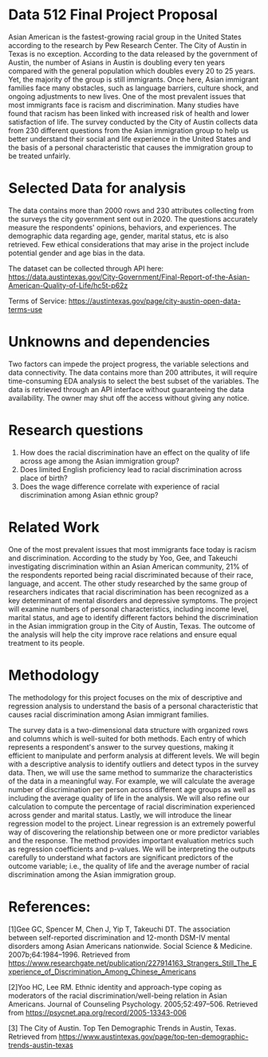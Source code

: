# Data 512 Final Project Proposal

Asian American is the fastest-growing racial group in the United States according to the research by Pew Research Center. The City of Austin in Texas is no exception. According to the data released by the government of Austin, the number of Asians in Austin is doubling every ten years compared with the general population which doubles every 20 to 25 years. Yet, the majority of the group is still immigrants. Once here, Asian immigrant families face many obstacles, such as language barriers, culture shock, and ongoing adjustments to new lives. One of the most prevalent issues that most immigrants face is racism and discrimination. Many studies have found that racism has been linked with increased risk of health and lower satisfaction of life. The survey conducted by the City of Austin collects data from 230 different questions from the Asian immigration group to help us better understand their social and life experience in the United States and the basis of a personal characteristic that causes the immigration group to be treated unfairly.

# Selected Data for analysis
The data contains more than 2000 rows and 230 attributes collecting from the surveys the city government sent out in 2020. The questions accurately measure the respondents' opinions, behaviors, and experiences. The demographic data regarding age, gender, marital status, etc is also retrieved. Few ethical considerations that may arise in the project include potential gender and age bias in the data.

The dataset can be collected through API here: https://data.austintexas.gov/City-Government/Final-Report-of-the-Asian-American-Quality-of-Life/hc5t-p62z

Terms of Service: https://austintexas.gov/page/city-austin-open-data-terms-use

# Unknowns and dependencies
Two factors can impede the project progress, the variable selections and data connectivity. The data contains more than 200 attributes, it will require time-consuming EDA analysis to select the best subset of the variables. The data is retrieved through an API interface without guaranteeing the data availability. The owner may shut off the access without giving any notice.

# Research questions
1. How does the racial discrimination have an effect on the quality of life across age among the Asian immigration group?
2. Does limited English proficiency lead to racial discrimination across place of birth?
3. Does the wage difference correlate with experience of racial discrimination among Asian ethnic group?

# Related Work
One of the most prevalent issues that most immigrants face today is racism and discrimination. According to the study by Yoo, Gee, and Takeuchi investigating discrimination within an Asian American community, 21% of the respondents reported being racial discriminated because of their race, language, and accent. The other study researched by the same group of researchers indicates that racial discrimination has been recognized as a key determinant of mental disorders and depressive symptoms. The project will examine numbers of personal characteristics, including income level, marital status, and age to identify different factors behind the discrimination in the Asian immigration group in the City of Austin, Texas. The outcome of the analysis will help the city improve race relations and ensure equal treatment to its people.

# Methodology
The methodology for this project focuses on the mix of descriptive and regression analysis to understand the basis of a personal characteristic that causes racial discrimination among Asian immigrant families.

The survey data is a two-dimensional data structure with organized rows and columns which is well-suited for both methods. Each entry of which represents a respondent's answer to the survey questions, making it efficient to manipulate and perform analysis at different levels. We will begin with a descriptive analysis to identify outliers and detect typos in the survey data. Then, we will use the same method to summarize the characteristics of the data in a meaningful way. For example, we will calculate the average number of discrimination per person across different age groups as well as including the average quality of life in the analysis. We will also refine our calculation to compute the percentage of racial discrimination experienced across gender and marital status. Lastly, we will introduce the linear regression model to the project. Linear regression is an extremely powerful way of discovering the relationship between one or more predictor variables and the response. The method provides important evaluation metrics such as regression coefficients and p-values. We will be interpreting the outputs carefully to understand what factors are significant predictors of the outcome variable; i.e., the quality of life and the average number of racial discrimination among the Asian immigration group.

# References:
[1]Gee GC, Spencer M, Chen J, Yip T, Takeuchi DT. The association between self-reported discrimination and 12-month DSM-IV mental disorders among Asian Americans nationwide. Social Science & Medicine. 2007b;64:1984–1996. Retrieved from https://www.researchgate.net/publication/227914163_Strangers_Still_The_Experience_of_Discrimination_Among_Chinese_Americans

[2]Yoo HC, Lee RM. Ethnic identity and approach-type coping as moderators of the racial discrimination/well-being relation in Asian Americans. Journal of Counseling Psychology. 2005;52:497–506. Retrieved from https://psycnet.apa.org/record/2005-13343-006

[3] The City of Austin. Top Ten Demographic Trends in Austin, Texas. Retrieved from https://www.austintexas.gov/page/top-ten-demographic-trends-austin-texas
